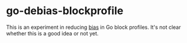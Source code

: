 # go-debias-blockprofile

This is an experiment in reducing [bias](https://github.com/felixge/go-profiler-notes/blob/main/block.md#sampling-bias) in Go block profiles. It's not clear whether this is a good idea or not yet.
